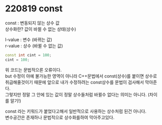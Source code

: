 # 220819 const

const : 변동되지 않는 상수 값  
상수화란? 값이 바뀔 수 없는 상태(상수)  

l-value : 변수 (바뀌는 값)  
r-value : 상수 (바뀔 수 없는 값)  

```cpp
const int cint = 100;
cint = 100;
```
위 코드는 문법적으론 오류이다.  
but 수정이 아예 불가능한 영역이 아니라 C++문법에서 const(상수)를 붙이면 상수로 취급해줄것이기 때문에 앞으로 내가 수정하려는 const상수를 문법이 검사해서 막아준다.  
그렇지만 정말 그 안에 있는 값이 정말 상수들처럼 바뀔수 없다는 의미는 아니다. (차이를 알기!)  


const 라는 키워드가 붙었다고해서 일반적으로 사용하는 상수처럼 된건 아니다.  
변수공간은 존재하나 문법적으로 상수화를하여 막아주고있다.  